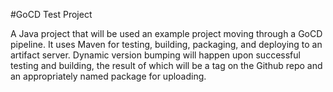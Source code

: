 #GoCD Test Project

A Java project that will be used an example project moving through a GoCD pipeline. It uses Maven for testing, building, packaging, and deploying to an artifact server. Dynamic version bumping will happen upon successful testing and building, the result of which will be a tag on the Github repo and an appropriately named package for uploading.
